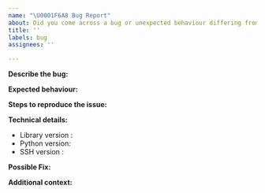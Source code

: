 ```yaml
---
name: "\U0001F6A8 Bug Report"
about: Did you come across a bug or unexpected behaviour differing from the docs?
title: ''
labels: bug
assignees: ''

---
```

<!--
Thanks for reporting a bug 🙌 ❤️

Before opening a new issue, please make sure that we do not have any duplicates already open. You can ensure this by searching the issue list for this repository. If there is a duplicate, please close your issue and add a comment to the existing issue instead. Also, be sure to check our documentation first.
-->

**Describe the bug:**

<!-- Describe your issue, but please be descriptive! Thanks again 🙌 ❤️ -->

**Expected behaviour:**

<!-- A clear and concise description of what you expected to happen. -->

**Steps to reproduce the issue:**

<!-- include screenshots, logs, code or other info to help explain your problem.

1. Go to '...'
2. Click on '....'
3. Scroll down to '....'
4. See error
-->

**Technical details:**

- Library version <!-- run `import lazycluster; print(lazycluster.__version__)` -->: 
- Python version<!-- run `import sys; print(sys.version)` on your machine -->:  
- SSH version <!-- run `ssh -V` on your machine -->: 

**Possible Fix:**

<!--- Not obligatory, but suggest a fix or reason for the bug -->

**Additional context:**

<!-- Add any other context about the problem here. -->
